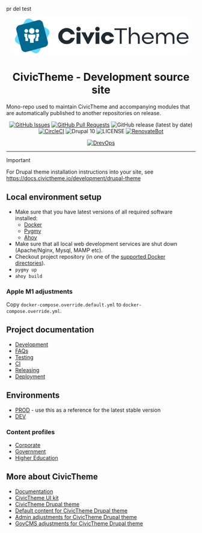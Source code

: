 pr del test
<p align="center">
  <a href="" rel="noopener">
  <img height=100px src="web/themes/contrib/civictheme/assets/logos/logo_secondary_light_mobile.png" alt="CivicTheme logo"></a>
</p>

<h1 align="center">CivicTheme - Development source site</h1>

<p>Mono-repo used to maintain CivicTheme and accompanying modules that are automatically published to another repositories on release.</p>

<div align="center">

[![GitHub Issues](https://img.shields.io/github/issues/salsadigitalauorg/civictheme_source.svg)](https://github.com/salsadigitalauorg/civictheme_source/issues)
[![GitHub Pull Requests](https://img.shields.io/github/issues-pr/salsadigitalauorg/civictheme_source.svg)](https://github.com/salsadigitalauorg/civictheme_source/pulls)
![GitHub release (latest by date)](https://img.shields.io/github/v/release/salsadigitalauorg/civictheme_source)
[![CircleCI](https://circleci.com/gh/salsadigitalauorg/civictheme_source.svg?style=shield)](https://circleci.com/gh/salsadigitalauorg/civictheme_source)
![Drupal 10](https://img.shields.io/badge/Drupal-10-blue.svg)
![LICENSE](https://img.shields.io/github/license/salsadigitalauorg/civictheme_source)
[![RenovateBot](https://img.shields.io/badge/RenovateBot-enabled-brightgreen.svg?logo=renovatebot)](https://renovatebot.com)

[//]: # (DO NOT REMOVE THE BADGE BELOW. IT IS USED BY DREVOPS TO TRACK INTEGRATION)

[![DrevOps](https://img.shields.io/badge/DrevOps-1.17.2-blue.svg)](https://github.com/drevops/drevops/tree/1.17.2)

</div>

---

> [!IMPORTANT]
> For Drupal theme installation instructions into your site, see https://docs.civictheme.io/development/drupal-theme

## Local environment setup

- Make sure that you have latest versions of all required software installed:
  - [Docker](https://www.docker.com/)
  - [Pygmy](https://github.com/pygmystack/pygmy)
  - [Ahoy](https://github.com/ahoy-cli/ahoy)
- Make sure that all local web development services are shut down (Apache/Nginx, Mysql, MAMP etc).
- Checkout project repository (in one of the [supported Docker directories](https://docs.docker.com/docker-for-mac/osxfs/#access-control)).
- `pygmy up`
- `ahoy build`

### Apple M1 adjustments

Copy `docker-compose.override.default.yml` to `docker-compose.override.yml`.

## Project documentation

- [Development](docs/development.md)
- [FAQs](docs/faqs.md)
- [Testing](docs/testing.md)
- [CI](docs/ci.md)
- [Releasing](docs/releasing.md)
- [Deployment](docs/deployment.md)

## Environments

- [PROD](https://default.civictheme.io) - use this as a reference for the latest stable version
- [DEV](https://defaultdev.civictheme.io)

### Content profiles

- [Corporate](https://nginx-php.content-corporate.civictheme-source.lagoon.salsa.hosting/)
- [Government](https://nginx-php.content-government.civictheme-source.lagoon.salsa.hosting/)
- [Higher Education](https://nginx-php.content-highereducation.civictheme-source.lagoon.salsa.hosting/)

## More about CivicTheme

- [Documentation](https://docs.civictheme.io/)
- [CivicTheme UI kit](https://github.com/salsadigitalauorg/civictheme_library)
- [CivicTheme Drupal theme](https://www.drupal.org/project/civictheme)
- [Default content for CivicTheme Drupal theme](https://github.com/salsadigitalauorg/civictheme_content)
- [Admin adjustments for CivicTheme Drupal theme](https://github.com/salsadigitalauorg/civictheme_admin)
- [GovCMS adjustments for CivicTheme Drupal theme](https://github.com/salsadigitalauorg/civictheme_govcms)

